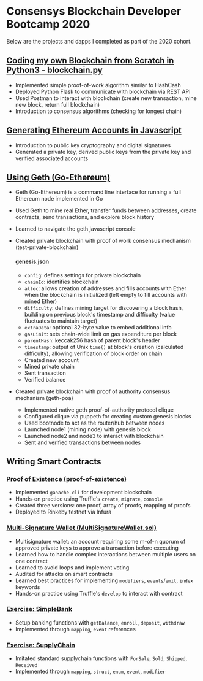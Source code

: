 # Consensys Blockchain Developer Bootcamp 2020

Below are the projects and dapps I completed as part of the 2020 cohort.


## [Coding my own Blockchain from Scratch in Python3 - blockchain.py](https://github.com/jun-sung/consensys-dev-bootcamp/blob/main/blockchain.py)

- Implemented simple proof-of-work algorithm similar to HashCash
- Deployed Python Flask to communicate with blockchain via REST API
- Used Postman to interact with blockchain (create new transaction, mine new block, return full blockchain)
- Introduction to consensus algorithms (checking for longest chain)


## [Generating Ethereum Accounts in Javascript](https://github.com/jun-sung/consensys-dev-bootcamp/tree/main/ethereum-address-generator-js)

- Introduction to public key cryptography and digital signatures
- Generated a private key, derived public keys from the private key and verified associated accounts

## [Using Geth (Go-Ethereum)](https://github.com/jun-sung/consensys-dev-bootcamp/tree/main/geth-poa-tutorial-master)

- Geth (Go-Ethereum) is a command line interface for running a full Ethereum node implemented in Go
- Used Geth to mine real Ether, transfer funds between addresses, create contracts, send transactions, and explore block history
- Learned to navigate the geth javascript console
- Created private blockchain with proof of work consensus mechanism (test-private-blockchain)

    #### [genesis.json](https://github.com/jun-sung/consensys-dev-bootcamp/blob/main/genesis.json)
    - `config`: defines settings for private blockchain
    - `chainId`: identifies blockchain
    - `alloc`: allows creation of addresses and fills accounts with Ether when the blockchain is initialized (left empty to fill accounts with mined Ether)
    - `difficulty`: defines mining target for discovering a block hash, building on previous block's timestamp and difficulty (value fluctuates to maintain target)
    - `extraData`: optional 32-byte value to embed additional info
    - `gasLimit`: sets chain-wide limit on gas expenditure per block
    - `parentHash`: keccak256 hash of parent block's header
    - `timestamp`: output of Unix `time()` at block's creation (calculated difficulty), allowing verification of block order on chain
    - Created new account
    - Mined private chain
    - Sent transaction
    - Verified balance

- Created private blockchain with proof of authority consensus mechanism (geth-poa)
    - Implemented native geth proof-of-authority protocol clique
    - Configured clique via puppeth for creating custom genesis blocks
    - Used bootnode to act as the router/hub between nodes
    - Launched node1 (mining node) with genesis block
    - Launched node2 and node3 to interact with blockchain
    - Sent and verified transactions between nodes



## Writing Smart Contracts

### [Proof of Existence (proof-of-existence)](https://github.com/jun-sung/consensys-dev-bootcamp/tree/main/proof-of-existence)

- Implemented `ganache-cli` for development blockchain
- Hands-on practice using Truffle's `create`, `migrate`, `console`
- Created three versions: one proof, array of proofs, mapping of proofs
- Deployed to Rinkeby testnet via Infura

### [Multi-Signature Wallet (MultiSignatureWallet.sol)](https://github.com/jun-sung/consensys-dev-bootcamp/tree/main/multisig-wallet-exercise)

- Multisignature wallet: an account requiring some m-of-n quorum of approved private keys to approve a transaction before executing
- Learned how to handle complex interactions between multiple users on one contract
- Learned to avoid loops and implement voting
- Audited for attacks on smart contracts
- Learned best practices for implementing `modifiers`, `events`/`emit`, `index` keywords
- Hands-on practice using Truffle's `develop` to interact with contract

### [Exercise: SimpleBank](https://github.com/jun-sung/consensys-dev-bootcamp/tree/main/simple-bank-exercise-jun-sung)

- Setup banking functions with `getBalance`, `enroll`, `deposit`, `withdraw`
- Implemented through `mapping`, `event` references

### [Exercise: SupplyChain](https://github.com/jun-sung/consensys-dev-bootcamp/tree/main/supply-chain-exercise-jun-sung)

- Imitated standard supplychain functions with `ForSale`, `Sold`, `Shipped`, `Received`
- Implemented through `mapping`, `struct`, `enum`, `event`, `modifier`
